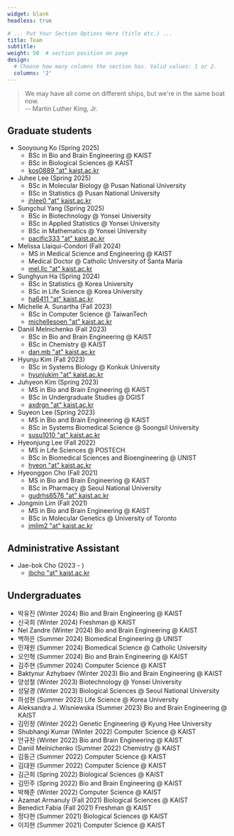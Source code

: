 ```yaml
---
widget: blank
headless: true

# ... Put Your Section Options Here (title etc.) ...
title: Team
subtitle:
weight: 50  # section position on page
design:
  # Choose how many columns the section has. Valid values: 1 or 2.
  columns: '2'
---
```


> We may have all come on different ships, but we're in the same boat now.  
-- Martin Luther King, Jr.

## Graduate students
- Sooyoung Ko (Spring 2025)
  - BSc in Bio and Brain Engineering @ KAIST
  - BSc in Biological Sciences @ KAIST
  - [kos0889 "at" kaist.ac.kr](mailto:kos0889@kaist.ac.kr)
- Juhee Lee (Spring 2025)
  - BSc in Molecular Biology @ Pusan National University
  - BSc in Statistics @ Pusan National University
  - [jhlee0 "at" kaist.ac.kr](mailto:jhlee0@kaist.ac.kr)
- Sungchul Yang (Spring 2025)
  - BSc in Biotechnology @ Yonsei University
  - BSc in Applied Statistics @ Yonsei University
  - BSc in Mathematics @ Yonsei University
  - [pacific333 "at" kaist.ac.kr](mailto:pacific333@kaist.ac.kr)
- Melissa LIaiqui-Condori (Fall 2024)
  - MS in Medical Science and Engineering @ KAIST
  - Medical Doctor @ Catholic University of Santa María
  - [mel.llc "at" kaist.ac.kr](mailto:mel.llc@kaist.ac.kr)
- Sunghyun Ha (Spring 2024)
  - BSc in Statistics @ Korea University
  - BSc in Life Science @ Korea University
  - [ha6411 "at" kaist.ac.kr](mailto:ha6411@kaist.ac.kr)
- Michelle A. Sunartha (Fall 2023)
  - BSc in Computer Science @ TaiwanTech
  - [michellesoen "at" kaist.ac.kr](mailto:michellesoen@kaist.ac.kr)
- Daniil Melnichenko (Fall 2023)
  - BSc in Bio and Brain Engineering @ KAIST
  - BSc in Chemistry @ KAIST
  - [dan.mb "at" kaist.ac.kr](mailto:dan.mb@kaist.ac.kr)
- Hyunju Kim (Fall 2023)
  - BSc in Systems Biology @ Konkuk University
  - [hyunjukim "at" kaist.ac.kr](mailto:hyunjukim@kaist.ac.kr)
- Juhyeon Kim (Spring 2023)
  - MS in Bio and Brain Engineering @ KAIST
  - BSc in Undergraduate Studies @ DGIST
  - [axdrgn "at" kaist.ac.kr](mailto:axdrgn@kaist.ac.kr)
- Suyeon Lee (Spring 2023)
  - MS in Bio and Brain Engineering @ KAIST
  - BSc in Systems Biomedical Science @ Soongsil University
  - [susu1010 "at" kaist.ac.kr](mailto:susu1010@kaist.ac.kr)
- Hyeonjung Lee (Fall 2022)
  - MS in Life Sciences @ POSTECH
  - BSc in Biomedical Sciences and Bioengineering @ UNIST
  - [hyeon "at" kaist.ac.kr](mailto:hyeon@kaist.ac.kr)
- Hyeonggon Cho (Fall 2021)
  - MS in Bio and Brain Engineering @ KAIST
  - BSc in Pharmacy @ Seoul National University
  - [gudrhs6576 "at" kaist.ac.kr](mailto:gudrhs6576@kaist.ac.kr)
- Jongmin Lim (Fall 2021)
  - MS in Bio and Brain Engineering @ KAIST
  - BSc in Molecular Genetics @ University of Toronto
  - [jmlim2 "at" kaist.ac.kr](mailto:jmlim2@kaist.ac.kr)

## Administrative Assistant
- Jae-bok Cho (2023 - )
  - [jbcho "at" kaist.ac.kr](mailto:jbcho@kaist.ac.kr)

## Undergraduates
- 박유진 (Winter 2024) Bio and Brain Engineering @ KAIST
- 신국희 (Winter 2024) Freshman @ KAIST
- Nel Zandre (Winter 2024) Bio and Brain Engineering @ KAIST
- 백하은 (Summer 2024) Biomedical Engineering @ UNIST
- 민재원 (Summer 2024) Biomedical Science @ Catholic University
- 오인혁 (Summer 2024) Bio and Brain Engineering @ KAIST
- 김주현 (Summer 2024) Computer Science @ KAIST
- Baktynur Azhybaev (Winter 2023) Bio and Brain Engineering @ KAIST
- 양성철 (Winter 2023) Biotechnology @ Yonsei University
- 성달경 (Winter 2023) Biological Sciences @ Seoul National University
- 하성현 (Summer 2023) Life Science @ Korea University
- Aleksandra J. Wisniewska (Summer 2023) Bio and Brain Engineering @ KAIST
- 김민정 (Winter 2022) Genetic Engineering @ Kyung Hee University
- Shubhangi Kumar (Winter 2022) Computer Science @ KAIST
- 안규찬 (Winter 2022) Bio and Brain Engineering @ KAIST
- Daniil Melnichenko (Summer 2022) Chemistry @ KAIST
- 김동근 (Summer 2022) Computer Science @ KAIST
- 김대원 (Summer 2022) Computer Science @ KAIST
- 김근희 (Spring 2022) Biological Sciences @ KAIST
- 김민주 (Spring 2022) Bio and Brain Engineering @ KAIST
- 박해준 (Winter 2022) Computer Science @ KAIST
- Azamat Armanuly (Fall 2021) Biological Sciences @ KAIST
- Benedict Fabia (Fall 2021) Freshman @ KAIST
- 정다현 (Summer 2021) Biological Sciences @ KAIST
- 이지현 (Summer 2021) Computer Science @ KAIST
